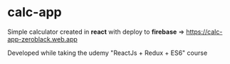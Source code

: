 # calc-app

Simple calculator created in **react** with deploy to **firebase** => https://calc-app-zeroblack.web.app

Developed while taking the udemy "ReactJs + Redux + ES6" course
